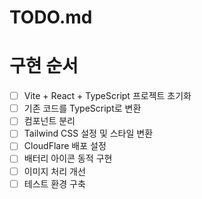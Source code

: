 # TODO.md

# 구현 순서

- [ ]  Vite + React + TypeScript 프로젝트 초기화
- [ ]  기존 코드를 TypeScript로 변환
- [ ]  컴포넌트 분리
- [ ]  Tailwind CSS 설정 및 스타일 변환
- [ ]  CloudFlare 배포 설정
- [ ]  배터리 아이콘 동적 구현
- [ ]  이미지 처리 개선
- [ ]  테스트 환경 구축